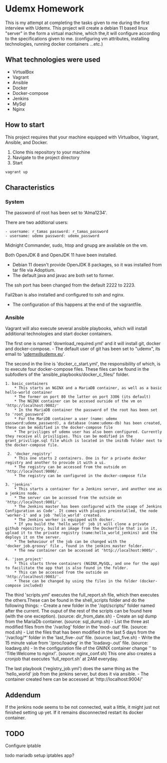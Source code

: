 # Udemx Homework

This is my attempt at completing the tasks given to me during the first interview with Udemx.
This project will create a debian 11 based linux "server" in the form a virtual machine, which the,it will configure according to the specifications given to me.
(configuring vm attributes, installing technologies, running docker containers ...etc.)

## What technologies were used

- VirtualBox
- Vagrant
- Ansible
- Docker
- Docker-compose
- Jenkins
- MySql
- Nginx

## How to start

This project requires that your machine equipped with Virtualbox, Vagrant, Ansible, and Docker.

1. Clone this repository to your machine
2. Navigate to the project directory
3. Start
  ```sh
  vagrant up
  ```

## Characteristics

### System

The password of root has been set to 'Alma1234'.

There are two addtional users:

    - username: r_tamas password: r_tamas_password
    - username: udemx password: udemx_password

Midnight Commander, sudo, htop and gnupg are available on the vm.

Both OpenJDK 8 and OpenJDK 11 have been installed.
  - Debian 11 doesn't provide OpenJDK 8 packages, so it was installed from tar file via Adoptium.
  - The default java and javac are both set to former.

The ssh port has been changed from the default 2222 to 2223.

Fail2ban is also installed and configured to ssh and nginx.
  - The configuration of this happens at the end of the vagrantfile.

### Ansible

Vagrant will also execute several ansible playbooks, which will install additional technologies and start docker containers.

The first one is named 'download_required.yml' and it will install git, docker and docker-compose.
    - The default user of git has been set to "udemx", its email to 'udemx@udemx.eu'.

The second in the line is 'docker_c_start.yml', the responsibility of which, is to execute four docker-compose files. These files can be found in the subfodlers of the 'ansible_playbooks/docker_c_files/' folder.

    1. basic_containers
        * This starts an NGINX and a MariaDB container, as well as a basic hello-world container
        * The former on port 80 the latter on port 3306 (its default)
        * The NGINX container can be accesed ourside of the vm on 'http://localhost:9002/'
        * In the MariaDB container the password of the root has been set to 'root_password' 
        * For the MariDB container a user (name: udemx password:udemx_password), a database (name:udemx-db) has been created, these can be modified in the docker-compose file
        * The priviliges of udemx user has also been configured. Currently they receive all priviligies. This can be modified in the grant_privilige.sql file which is located in the initdb folder next to the docker-compose file.

     2. 'docker_registry'
        * This one starts 2 containers. One is for a private docker registry and another to provide it with a ui. 
        * The registry can be accessed from the outside on 'http://localhost:9000/.
        * The registry can be configured in the docker-compose file

    3. 'jenkins' 
        * This starts a container for a Jenkins server, and another one as a jenkins node.
        * The server can be accessed from the outside on 'http://localhost:9001/'.  
        * The Jenkins master has been configured with the usage of Jenkins Configuration as Code'. It comes with plugins preinstalled, the node 'worker-1' and a job 'hello_world' created.
        * The Jenkins worker is equipped with docker.
        * If you build the 'hello_world' job it will clone a private github repository, build an image from the Dockerfile that is in it, upload it to the private registry (name:hello_world_jenkins) and the deploys it on the server.
        * The behaviour of the job can be changed with the 'docker_job.groovy' file , found in the jenkins_master folder.
        * The new container can be accessed at 'http://localhost:9005/'.

    4. 'json_project' 
        * This starts three containers (NGINX,MySQL, and one for the app) to facilitate the app that is also found in the folder.
        * This can be accessed from the outside on 'http://localhost:9003/'.
        * These can be changed by using the files in the folder (docker-compose included)

The third 'scripts.yml' executes the full_report.sh file, which then executes the others.These can be found in the shell_scripts folder and do the following things: 
    - Create a new folder in the '/opt/scripts/' folder named after the current. The ouput of the rest of the scripts can be found here (with the one exception). (source: dir_from_date.sh)
    - Create an sql dump from the MariaDb container. (source: sql_dump.sh)
    - List the three ast modified files from the '/var/log' folder in the 'mod-<DATE>.out' file. (source: mod.sh)
    - List the files that has been modified in the last 5 days from the '/var/log/*' folder in the 'last_five-<DATE>.out' file. (source: last_five.sh)
    - Write the 15 minute value from '/proc/loadvg' in the 'loadavg-<DATE>.out' file. (source: loadavg.sh)
    - In the configuration file of the GNINX container change '<title>Welcome to nginx!</title>' to 'Title:Welcome to nginx!</title>'. (source: nginx_conf.sh)
This one also creates a cronjob that executes 'full_report.sh' at 2AM everyday.

The last playbook ('registry_job.yml') does the same thing as the 'hello_world' job from the jenkins server, but does it via ansible.
    - The container created here can be accessed at 'http://localhost:9004/'
    

## Addendum

If the jenkins node seems to be not connected, wait a little, it might just not finished setting up yet.
If it remains disconnected restart its docker container.

## TODO

Configure iptable

todo mariadb setup
iptables
app?
